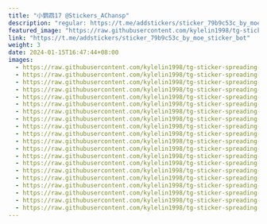 ```yaml
---
title: "小鹦鹉17 @Stickers_AChansp"
description: "regular: https://t.me/addstickers/sticker_79b9c53c_by_moe_sticker_bot"
featured_image: "https://raw.githubusercontent.com/kylelin1998/tg-sticker-spreading-worldwide-images/main/img/a9ddfd95-1ccd-482b-9469-baf9d778a90a.jpg"
link: "https://t.me/addstickers/sticker_79b9c53c_by_moe_sticker_bot"
weight: 3
date: 2024-01-15T16:47:44+08:00
images:
  - https://raw.githubusercontent.com/kylelin1998/tg-sticker-spreading-worldwide-images/main/img/a9ddfd95-1ccd-482b-9469-baf9d778a90a.jpg
  - https://raw.githubusercontent.com/kylelin1998/tg-sticker-spreading-worldwide-images/main/img/56c87f22-4071-480c-a866-02f87ad20a48.jpg
  - https://raw.githubusercontent.com/kylelin1998/tg-sticker-spreading-worldwide-images/main/img/1ce35889-a123-498f-a22e-d40d3fa3942e.jpg
  - https://raw.githubusercontent.com/kylelin1998/tg-sticker-spreading-worldwide-images/main/img/38891aa9-3308-4441-8494-d5a028bc9795.jpg
  - https://raw.githubusercontent.com/kylelin1998/tg-sticker-spreading-worldwide-images/main/img/dcc24421-e76a-4895-bed3-b784362dbf77.jpg
  - https://raw.githubusercontent.com/kylelin1998/tg-sticker-spreading-worldwide-images/main/img/7cd6f26d-3976-4aee-8408-a66c927228b5.jpg
  - https://raw.githubusercontent.com/kylelin1998/tg-sticker-spreading-worldwide-images/main/img/56ec3648-f89c-4c23-8a68-13dbb0717c0c.jpg
  - https://raw.githubusercontent.com/kylelin1998/tg-sticker-spreading-worldwide-images/main/img/54ddea4a-21de-4ef5-a351-b4bd939ce778.jpg
  - https://raw.githubusercontent.com/kylelin1998/tg-sticker-spreading-worldwide-images/main/img/d2e179ba-75b6-4300-8c62-cd379dfb22e4.jpg
  - https://raw.githubusercontent.com/kylelin1998/tg-sticker-spreading-worldwide-images/main/img/96ff5de4-3307-45d9-a713-85a7a7cb9594.jpg
  - https://raw.githubusercontent.com/kylelin1998/tg-sticker-spreading-worldwide-images/main/img/0c8040b4-3cf7-49d4-9c0f-6597546b4a16.jpg
  - https://raw.githubusercontent.com/kylelin1998/tg-sticker-spreading-worldwide-images/main/img/bd713258-dd73-4b62-a0a5-5f6f44aee37b.jpg
  - https://raw.githubusercontent.com/kylelin1998/tg-sticker-spreading-worldwide-images/main/img/4c04df0d-c4f0-409e-ab74-60db4ebdbf1d.jpg
  - https://raw.githubusercontent.com/kylelin1998/tg-sticker-spreading-worldwide-images/main/img/36c996e4-a64e-4aa2-89b8-c367a2b84540.jpg
  - https://raw.githubusercontent.com/kylelin1998/tg-sticker-spreading-worldwide-images/main/img/74191a87-cda5-4de7-ae74-a5b50f99a5af.jpg
  - https://raw.githubusercontent.com/kylelin1998/tg-sticker-spreading-worldwide-images/main/img/a17a4776-8355-4d63-a971-419b0bd7fbbd.jpg
  - https://raw.githubusercontent.com/kylelin1998/tg-sticker-spreading-worldwide-images/main/img/9868ac8b-7640-430a-b914-4fb70097c4a4.jpg
  - https://raw.githubusercontent.com/kylelin1998/tg-sticker-spreading-worldwide-images/main/img/abfcb88d-63c8-4b47-b3f7-c49a64f1090f.jpg
  - https://raw.githubusercontent.com/kylelin1998/tg-sticker-spreading-worldwide-images/main/img/5db837f9-d545-4d13-8427-0c7d45d91cec.jpg
  - https://raw.githubusercontent.com/kylelin1998/tg-sticker-spreading-worldwide-images/main/img/1c89a4b6-331f-4980-a588-b10d83233df5.jpg
---
```

